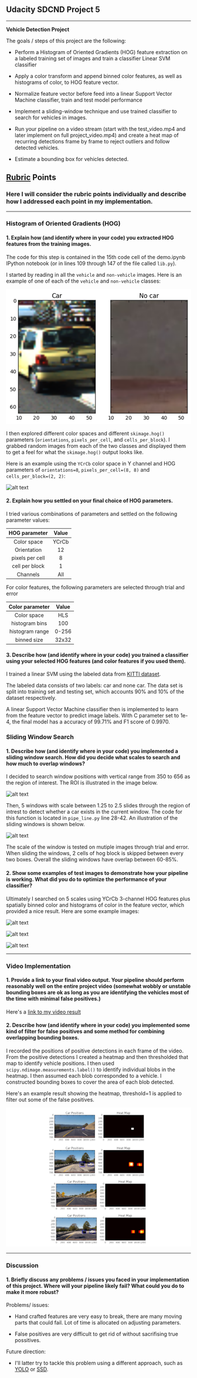 ## Udacity SDCND Project 5
---

**Vehicle Detection Project**

The goals / steps of this project are the following:

* Perform a Histogram of Oriented Gradients (HOG) feature extraction on a labeled training set of images and train a classifier Linear SVM classifier

* Apply a color transform and append binned color features, as well as histograms of color, to HOG feature vector. 

* Normalize feature vector before feed into a linear Support Vector Machine classifier, train and test model performance

* Implement a sliding-window technique and use trained classifier to search for vehicles in images.

* Run your pipeline on a video stream (start with the test_video.mp4 and later implement on full project_video.mp4) and create a heat map of recurring detections frame by frame to reject outliers and follow detected vehicles.

* Estimate a bounding box for vehicles detected.

[//]: # (Image References)
[image1]: ./examples/car_not_car.png
[image2]: ./examples/HOG_example.png
[image3]: ./examples/ROI.png
[image4]: ./examples/sliding_windows.png
[image5]: ./examples/pipeline1.png
[image6]: ./examples/pipeline2.png
[image7]: ./examples/pipeline3.png
[image8]: ./examples/bboxes_and_heat.png
[video1]: ./project_video.mp4

## [Rubric](https://review.udacity.com/#!/rubrics/513/view) Points
### Here I will consider the rubric points individually and describe how I addressed each point in my implementation.  

---

### Histogram of Oriented Gradients (HOG)

#### 1. Explain how (and identify where in your code) you extracted HOG features from the training images.

The code for this step is contained in the 15th code cell of the demo.ipynb IPython notebook (or in lines 109 through 147 of the file called `lib.py`).  

I started by reading in all the `vehicle` and `non-vehicle` images.  Here is an example of one of each of the `vehicle` and `non-vehicle` classes:

![alt text][image1]

I then explored different color spaces and different `skimage.hog()` parameters (`orientations`, `pixels_per_cell`, and `cells_per_block`).  I grabbed random images from each of the two classes and displayed them to get a feel for what the `skimage.hog()` output looks like.

Here is an example using the `YCrCb` color space in Y channel and HOG parameters of `orientations=8`, `pixels_per_cell=(8, 8)` and `cells_per_block=(2, 2)`:


![alt text][image2]

#### 2. Explain how you settled on your final choice of HOG parameters.

I tried various combinations of parameters and settled on the following parameter values:

| HOG parameter   | Value |
|:---------------:|:-----:|
| Color space     | YCrCb |
| Orientation     | 12    |
| pixels per cell | 8     |
| cell per block  | 1     |
| Channels        | All   |

For color features, the following parameters are selected through trial and error

| Color parameter | Value |
|:---------------:|:-----:|
| Color space     | HLS   |
| histogram bins  | 100   |
| histogram range | 0-256 |
| binned size     | 32x32 |


#### 3. Describe how (and identify where in your code) you trained a classifier using your selected HOG features (and color features if you used them).

I trained a linear SVM using the labeled data from [KITTI dataset](http://www.cvlibs.net/datasets/kitti/).

The labeled data consists of two labels: car and none car. The data set is split into training set and testing set, which accounts 90% and 10% of the dataset respectively.

A linear Support Vector Machine classifier then is implemented to learn from the feature vector to predict image labels. With C parameter set to 1e-4, the final model has a accuracy of 99.71% and F1 score of 0.9970. 

### Sliding Window Search

#### 1. Describe how (and identify where in your code) you implemented a sliding window search.  How did you decide what scales to search and how much to overlap windows?

I decided to search window positions with vertical range from 350 to 656 as the region of interest. The ROI is illustrated in the image below.

![alt text][image3]

Then, 5 windows with scale between 1.25 to 2.5 slides through the region of intrest to detect whether a car exists in the current window. The code for this function is located in `pipe_line.py` line 28-42. An illustration of the sliding windows is shown below.

![alt text][image4]

The scale of the window is tested on mutiple images through trial and error. When sliding the windows, 2 cells of hog block is skipped between every two boxes. Overall the sliding windows have overlap between 60-85%.

#### 2. Show some examples of test images to demonstrate how your pipeline is working.  What did you do to optimize the performance of your classifier?

Ultimately I searched on 5 scales using YCrCb 3-channel HOG features plus spatially binned color and histograms of color in the feature vector, which provided a nice result.  Here are some example images:

![alt text][image5]

![alt text][image6]

![alt text][image7]

---

### Video Implementation

#### 1. Provide a link to your final video output.  Your pipeline should perform reasonably well on the entire project video (somewhat wobbly or unstable bounding boxes are ok as long as you are identifying the vehicles most of the time with minimal false positives.)
Here's a [link to my video result](./result.mp4)


#### 2. Describe how (and identify where in your code) you implemented some kind of filter for false positives and some method for combining overlapping bounding boxes.

I recorded the positions of positive detections in each frame of the video.  From the positive detections I created a heatmap and then thresholded that map to identify vehicle positions.  I then used `scipy.ndimage.measurements.label()` to identify individual blobs in the heatmap.  I then assumed each blob corresponded to a vehicle.  I constructed bounding boxes to cover the area of each blob detected.  

Here's an example result showing the heatmap, threshold=1 is applied to filter out some of the false positives.

![alt text][image8]

---

### Discussion

#### 1. Briefly discuss any problems / issues you faced in your implementation of this project.  Where will your pipeline likely fail?  What could you do to make it more robust?

Problems/ issues: 

- Hand crafted features are very easy to break, there are many moving parts that could fail. Lot of time is allocated on adjusting parameters.

- False positives are very difficult to get rid of without sacrifising true possitives.

Future direction:

- I'll latter try to tackle this problem using a different approach, such as [YOLO](https://pjreddie.com/media/files/papers/yolo.pdf) or [SSD](https://arxiv.org/pdf/1512.02325.pdf).

